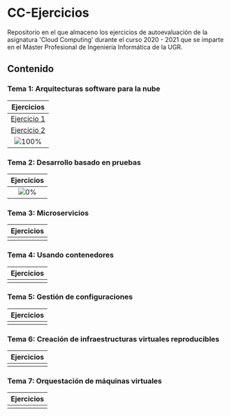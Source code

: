 # CC-Ejercicios

Repositorio en el que almaceno los ejercicios de autoevaluación de la asignatura 'Cloud Computing' durante el curso 2020 - 2021 que se imparte en el Máster Profesional de Ingeniería Informática de la UGR.

## Contenido

### Tema 1: Arquitecturas software para la nube 

| Ejercicios    |
|:-------------:|
|[Ejercicio 1](https://github.com/pepitoenpeligro/CC-Ejercicios/blob/master/01.md#ejercicio-1-buscar-una-aplicación-de-ejemplo-preferiblemente-propia-y-deducir-qué-patrón-es-el-que-usa-qué-habr%C3%ADa-que-hacer-para-evolucionar-a-un-patrón-tipo-microservicios)|
|[Ejercicio 2](https://github.com/pepitoenpeligro/CC-Ejercicios/blob/master/01.md#ejercicio-2-en-la-aplicación-que-se-ha-usado-como-ejemplo-en-el-ejercicio-anterior-podr%C3%ADa-usar-diferentes-lenguajes-qué-almacenes-de-datos-ser%C3%ADan-los-más-convenientes)|
|![100%](https://progress-bar.dev/100)|


### Tema 2: Desarrollo basado en pruebas

| Ejercicios    |
|:-------------:|
|![0%](https://progress-bar.dev/0)|


### Tema 3: Microservicios

| Ejercicios    |
|:-------------:|
|               |

### Tema 4: Usando contenedores

| Ejercicios    |
|:-------------:|
|               |


### Tema 5: Gestión de configuraciones

| Ejercicios    |
|:-------------:|
|               |


### Tema 6: Creación de infraestructuras virtuales reproducibles

| Ejercicios    |
|:-------------:|
|               |


### Tema 7: Orquestación de máquinas virtuales

| Ejercicios    |
|:-------------:|
|               |
